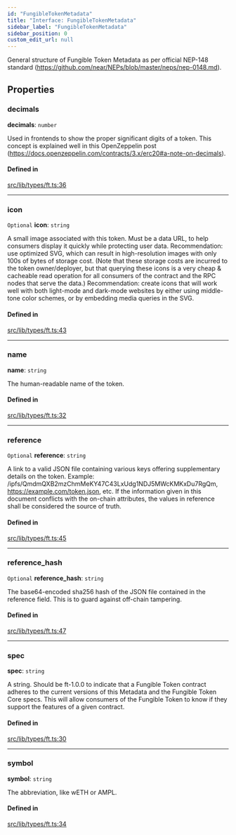 ```yaml
---
id: "FungibleTokenMetadata"
title: "Interface: FungibleTokenMetadata"
sidebar_label: "FungibleTokenMetadata"
sidebar_position: 0
custom_edit_url: null
---
```


General structure of Fungible Token Metadata as per official NEP-148 standard (https://github.com/near/NEPs/blob/master/neps/nep-0148.md).

## Properties

### decimals

 **decimals**: `number`

Used in frontends to show the proper significant digits of a token. This concept is explained well in this OpenZeppelin post (https://docs.openzeppelin.com/contracts/3.x/erc20#a-note-on-decimals).

#### Defined in

[src/lib/types/ft.ts:36](https://github.com/keypom/keypom-js/blob/98941bb9/src/lib/types/ft.ts#L36)

___

### icon

 `Optional` **icon**: `string`

A small image associated with this token. Must be a data URL, to help consumers display it quickly while protecting user data. 
Recommendation: use optimized SVG, which can result in high-resolution images with only 100s of bytes of storage cost. 
(Note that these storage costs are incurred to the token owner/deployer, but that querying these icons is a very cheap & cacheable read operation for all consumers of the contract and the RPC nodes that serve the data.) 
Recommendation: create icons that will work well with both light-mode and dark-mode websites by either using middle-tone color schemes, or by embedding media queries in the SVG.

#### Defined in

[src/lib/types/ft.ts:43](https://github.com/keypom/keypom-js/blob/98941bb9/src/lib/types/ft.ts#L43)

___

### name

 **name**: `string`

The human-readable name of the token.

#### Defined in

[src/lib/types/ft.ts:32](https://github.com/keypom/keypom-js/blob/98941bb9/src/lib/types/ft.ts#L32)

___

### reference

 `Optional` **reference**: `string`

A link to a valid JSON file containing various keys offering supplementary details on the token. Example: /ipfs/QmdmQXB2mzChmMeKY47C43LxUdg1NDJ5MWcKMKxDu7RgQm, https://example.com/token.json, etc. If the information given in this document conflicts with the on-chain attributes, the values in reference shall be considered the source of truth.

#### Defined in

[src/lib/types/ft.ts:45](https://github.com/keypom/keypom-js/blob/98941bb9/src/lib/types/ft.ts#L45)

___

### reference\_hash

 `Optional` **reference\_hash**: `string`

The base64-encoded sha256 hash of the JSON file contained in the reference field. This is to guard against off-chain tampering.

#### Defined in

[src/lib/types/ft.ts:47](https://github.com/keypom/keypom-js/blob/98941bb9/src/lib/types/ft.ts#L47)

___

### spec

 **spec**: `string`

A string. Should be ft-1.0.0 to indicate that a Fungible Token contract adheres to the current versions of this Metadata and the Fungible Token Core specs. This will allow consumers of the Fungible Token to know if they support the features of a given contract.

#### Defined in

[src/lib/types/ft.ts:30](https://github.com/keypom/keypom-js/blob/98941bb9/src/lib/types/ft.ts#L30)

___

### symbol

 **symbol**: `string`

The abbreviation, like wETH or AMPL.

#### Defined in

[src/lib/types/ft.ts:34](https://github.com/keypom/keypom-js/blob/98941bb9/src/lib/types/ft.ts#L34)
